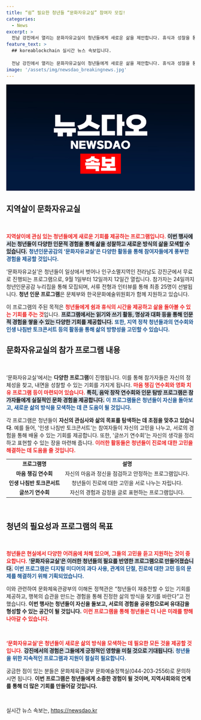 ```yaml
---
title: “쉼” 필요한 청년들 “문화자유교실” 참여자 모집!
categories:
  - News
excerpt: >
  전남 강진에서 열리는 문화자유교실이 청년들에게 새로운 삶을 제안합니다. 휴식과 성찰을 통해 지역 정착의 길을 모색하고, 다양한 인문 프로그램으로 진로 고민을 함께 나눠보세요!
feature_text: >
  ## koreablockchain 실시간 뉴스 속보입니다.

  전남 강진에서 열리는 문화자유교실이 청년들에게 새로운 삶을 제안합니다. 휴식과 성찰을 통해 지역 정착의 길을 모색하고, 다양한 인문 프로그램으로 진로 고민을 함께 나눠보세요!
image: '/assets/img/newsdao_breakingnews.jpg'
---
```


<p><img src="/assets/img/newsdao_breakingnews.jpg" alt="koreablockchain 속보" /></p>

<h2 data-ke-size="size26">지역살이 문화자유교실</h2>

<p data-ke-size="size16">&nbsp;</p>

<p><b><span style="color: #ee2323;">지역살이에 관심 있는 청년들에게 새로운 기회를 제공하는 프로그램입니다.</span></b> <b><span style="background-color: #21538527;">이번 행사에서는 청년들이 다양한 인문적 경험을 통해 삶을 성찰하고 새로운 방식의 삶을 모색할 수 있습니다.</span></b> <b><span style="color: #1a5490;">청년인문공감의 ‘문화자유교실’은 다양한 활동을 통해 참여자들에게 풍부한 경험을 제공할 것입니다.</span></b></p>

<p>‘문화자유교실’은 청년들이 일상에서 벗어나 인구소멸지역인 전라남도 강진군에서 무료로 진행되는 프로그램으로, 9월 1일부터 12일까지 12일간 열립니다. 참가자는 24일까지 청년인문공감 누리집을 통해 모집되며, 서류 전형과 인터뷰를 통해 최종 25명이 선발됩니다. <b>청년 인문 프로그램</b>은 문체부와 한국문화예술위원회가 함께 지원하고 있습니다.</p>

<p>이 프로그램의 주된 목적은 <b><span style="color: #ee2323;">청년들에게 쉼과 휴식의 시간을 제공하고 삶을 돌아볼 수 있는 기회를 주는 것</span></b>입니다. <b><span style="background-color: #21538527;">프로그램에서는 읽기와 쓰기 활동, 명상과 대화 등을 통해 인문적 경험을 쌓을 수 있는 다양한 기회를 제공합니다.</span></b> <b><span style="color: #1a5490;">또한, 지역 정착 청년들과의 연수회와 인생 나침반 토크콘서트 등의 활동을 통해 삶의 방향성을 고민할 수 있습니다.</span></b></p>

<h2 data-ke-size="size26">문화자유교실의 참가 프로그램 내용</h2>

<p data-ke-size="size16">&nbsp;</p>

<p>‘문화자유교실’에서는 <b>다양한 프로그램</b>이 진행됩니다. 이를 통해 참가자들은 자신의 정체성을 찾고, 내면을 성찰할 수 있는 기회를 가지게 됩니다. <b><span style="color: #ee2323;">마음 챙김 연수회와 영화 치유 프로그램 등이 마련되어 있습니다.</span></b> <b><span style="background-color: #21538527;">특히, 음악 창작 연수회와 인문 탐방 프로그램은 참가자들에게 실질적인 문화 경험을 제공합니다.</span></b> <b><span style="color: #1a5490;">이 프로그램들은 청년들이 자신을 돌아보고, 새로운 삶의 방식을 모색하는 데 큰 도움이 될 것입니다.</span></b></p>

<p>각 프로그램은 청년들이 <b>자신의 관심사와 삶의 목표를 탐색하는 데 초점을 맞추고 있습니다</b>. 예를 들어, '인생 나침반 토크콘서트'는 참여자들이 자신의 고민을 나누고, 서로의 경험을 통해 배울 수 있는 기회를 제공합니다. 또한, '글쓰기 연수회'는 자신의 생각을 정리하고 표현할 수 있는 장을 마련해 줍니다. <b><span style="color: #ee2323;">이러한 활동들은 청년들이 진로에 대한 고민을 해결하는 데 도움을 줄 것입니다.</span></b> </p>

<table style="width: 100%; border-collapse: collapse;">
  <tr>
    <td style="text-align: center; height: 17px;"><b>프로그램명</b></td>
    <td style="text-align: center; height: 17px;"><b>설명</b></td>
  </tr>
  <tr>
    <td style="text-align: center; height: 17px;"><b>마음 챙김 연수회</b></td>
    <td style="text-align: center; height: 17px;">자신의 마음과 정신을 점검하고 안정하는 프로그램입니다.</td>
  </tr>
  <tr>
    <td style="text-align: center; height: 17px;"><b>인생 나침반 토크콘서트</b></td>
    <td style="text-align: center; height: 17px;">청년들이 진로에 대한 고민을 서로 나누는 자립니다.</td>
  </tr>
  <tr>
    <td style="text-align: center; height: 17px;"><b>글쓰기 연수회</b></td>
    <td style="text-align: center; height: 17px;">자신의 경험과 감정을 글로 표현하는 프로그램입니다.</td>
  </tr>
</table>

<p data-ke-size="size16">&nbsp;</p>

<h2 data-ke-size="size26">청년의 필요성과 프로그램의 목표</h2>

<p data-ke-size="size16">&nbsp;</p>

<p><b><span style="color: #ee2323;">청년들은 현실에서 다양한 어려움에 처해 있으며, 그들의 고민을 듣고 지원하는 것이 중요합니다.</span></b> <b><span style="background-color: #21538527;">‘문화자유교실’은 이러한 청년들의 필요를 반영한 프로그램으로 만들어졌습니다.</span></b> <b><span style="color: #1a5490;">이번 프로그램은 디지털 미디어의 과다 사용, 관계의 단절, 진로에 대한 고민 등의 문제를 해결하기 위해 기획되었습니다.</span></b></p>

<p>이와 관련하여 문화체육관광부의 이해돈 정책관은 “청년들이 재충전할 수 있는 기회를 제공하고, 행복의 습관을 만드는 경험을 통해 진정한 삶의 방식을 찾기를 바란다”고 전했습니다. <b>이번 행사는 청년들이 자신을 돌보고, 서로의 경험을 공유함으로써 유대감을 형성할 수 있는 공간이 될 것입니다.</b> <b><span style="color: #ee2323;">이런 프로그램을 통해 청년들은 더 나은 미래를 향해 나아갈 수 있습니다.</span></b></p>

<p data-ke-size="size16">&nbsp;</p>

<p><b><span style="color: #ee2323;">‘문화자유교실’은 청년들이 새로운 삶의 방식을 모색하는 데 필요한 모든 것을 제공할 것입니다.</span></b> <b><span style="background-color: #21538527;">강진에서의 경험은 그들에게 긍정적인 영향을 미칠 것으로 기대됩니다.</span></b> <b><span style="color: #1a5490;">청년들을 위한 지속적인 프로그램과 지원이 절실히 필요합니다.</span></b></p>

<p>궁금한 점이 있는 분들은 문화체육관광부 문화예술정책실(044-203-2556)로 문의하시면 됩니다. <b>이번 프로그램은 청년들에게 소중한 경험이 될 것이며, 지역사회와의 연계를 통해 더 많은 기회를 만들어갈 것입니다.</b></p>

<p data-ke-size="size16">&nbsp;</p>
실시간 뉴스 속보는, <a href="https://newsdao.kr" rel="dofollow">https://newsdao.kr</a>



